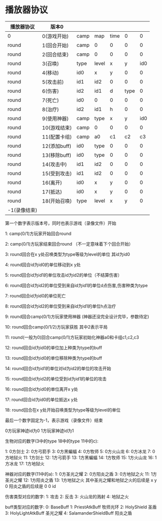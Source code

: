# 播放器协议

| 播放器协议   | 版本0        |      |       |     |      |      |
| ------------ | ------------ | ---- | ----- | --- | ---- | :--- |
| 0            | 0(游戏开始)  | camp | map  | time | 0    | 0    |
| round        | 1(回合开始)  | camp | 0     | 0   | 0    | 0    |
| round        | 2(回合结束)  | camp | 0     | 0   | 0    | 0    |
| round        | 3(召唤)      | type | level | x   | y    | id0  |
| round        | 4(移动)      | id0  | x     | y   | 0    | 0    |
| round        | 5(攻击前)    | id1  | id2   | 0   | 0    | 0    |
| round        | 6(伤害)      | id2  | id1   | d   | type | 0    |
| round        | 7(死亡)      | id0  | 0     | 0   | 0    | 0    |
| round        | 8(治疗)      | id2  | id1   | h   | 0    | 0    |
| round        | 9(使用神器)  | camp | type  | x   | y    | id0  |
| round        | 10(游戏结束) | camp | 0     | 0   | 0    | 0    |
| round        | 11(配置卡组) | camp | a0    | c1  | c2   | c3   |
| round        | 12(添加buff) | id0  | type  | 0   | 0    | 0    |
| round        | 13(移除buff) | id0  | type  | 0   | 0    | 0    |
| round        | 14(攻击中)   | id1  | id2   | 0   | 0    | 0    |
| round        | 15(受到攻击) | id1  | id2   | 0   | 0    | 0    |
| round        | 16(离开)     | id0  | x     | y   | 0    | 0    |
| round        | 17(抵达)     | id0  | x     | y   | 0    | 0    |
| round        | 18(开始召唤) | type | level | x   | y    | 0    |
| -1(录像结束) |              |      |       |     |      |      |

第一个数字表示版本号，同时也表示游戏（录像文件）开始

1: camp(0/1)方玩家开始回合round

2: camp(0/1)方玩家结束回合round （不一定意味着下个回合开始）

3: round回合在x y处召唤类型为type等级为level的单位 其id为id0

4: round回合id为id0的单位移动到x y处

5: round回合id为id1的单位攻击id为id2的单位（不结算伤害）

6: round回合id为id2的单位受到来自id为id1的单位d点伤害,伤害种类为type

7: round回合id为id0的单位死亡

8: round回合id为id2的单位受到来自id为id1的单位h点治疗

9: round回合camp(0/1)方玩家使用神器 (神器还没完全设计完毕，参数待定)

10: round回合camp(0/1/2)方玩家获胜 其中2表示平局

11: round(一般为0)回合camp(0/1)方玩家初始化神器a0和卡组c1,c2,c3

12: round回合id为id0的单位加上种类为type的buff

13: round回合id为id0的单位移除种类为type的buff

14: round回合id为id1的单位对id为id2的单位的攻击开始

15: round回合id为id2的单位受到id为id1的单位的攻击

16: round回合id为id0的单位离开x y处

17: round回合id为id0的单位抵达x y处

18: round回合在x y处开始召唤类型为type等级为level的单位

最后一个数字固定为-1，表示游戏（录像文件）结束

0方玩家神迹id为0 1方玩家神迹id为1

生物对应的数字(3中的type 18中的type 11中的c):

1:  0方剑士
2:  0方弓箭手
3:  0方黑蝙蝠
4:  0方牧师
5:  0方火山龙
6:  0方冰龙
7:  0方地狱火
11: 1方剑士
12: 1方弓箭手
13: 1方黑蝙蝠
14: 1方牧师
15: 1方火山龙
16: 1方冰龙
17: 1方地狱火

神器对应的数字(11中的a):
1: 0方圣光之耀
2: 0方阳炎之盾
3: 0方地狱之火
11: 1方圣光之耀
12: 1方阳炎之盾
13: 1方地狱之火
其中圣光之耀和地狱之火的后续是 x y 0
阳炎之盾的后续是 0 0 id

伤害类型对应的数字:
1: 攻击
2: 反击
3: 火山龙的溅射
4: 地狱之火

buff类型对应的数字:
0: BaseBuff
1: PriestAtkBuff 牧师光环
2: HolyShield 圣盾
3: HolyLightAtkBuff 圣光之耀
4: SalamanderShieldBuff 阳炎之盾
